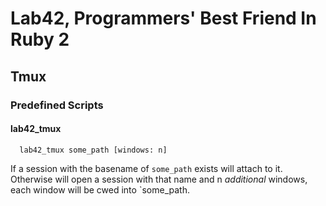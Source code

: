 # Lab42, Programmers' Best Friend In Ruby 2

## Tmux

### Predefined Scripts

#### lab42\_tmux

```
  lab42_tmux some_path [windows: n]
```

If a session with the basename of `some_path` exists will attach to it. Otherwise
will open a session with that name and n *additional* windows, each window will be cwed into `some_path.
